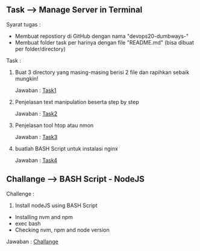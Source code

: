 ## Task --> Manage Server in Terminal

Syarat tugas :
- Membuat repostiory di GitHub dengan nama "devops20-dumbways-<nama>"
- Membuat folder task per harinya dengan file "README.md" (bisa dibuat per folder/directory)

Task :
1. Buat 3 directory yang masing-masing berisi 2 file dan rapihkan sebaik mungkin!

   Jawaban : [Task1](https://github.com/ngurahgdewisnugk/devops20-dumbways-ngurahgedewisnugk/blob/main/stage-1/day4/answer-task.md#task-1)

2. Penjelasan text manipulation beserta step by step

   Jawaban : [Task2](https://github.com/ngurahgdewisnugk/devops20-dumbways-ngurahgedewisnugk/blob/main/stage-1/day4/answer-task.md#task-2)

3. Penjelasan tool htop atau nmon

   Jawaban : [Task3](https://github.com/ngurahgdewisnugk/devops20-dumbways-ngurahgedewisnugk/blob/main/stage-1/day4/answer-task.md#task-3)

4. buatlah BASH Script untuk instalasi nginx

   Jawaban : [Task4](https://github.com/ngurahgdewisnugk/devops20-dumbways-ngurahgedewisnugk/blob/main/stage-1/day4/answer-task.md#task-4)

## Challange --> BASH Script - NodeJS

Challenge :
1. Install nodeJS using BASH Script
- Installing nvm and npm
- exec bash
- Checking nvm, npm and node version

Jawaban : [Challange](https://github.com/ngurahgdewisnugk/devops20-dumbways-ngurahgedewisnugk/blob/a4044d889b4302d00f41a5c5fd43c41b27fbfd62/stage-1/day4/answer-challange.md)
